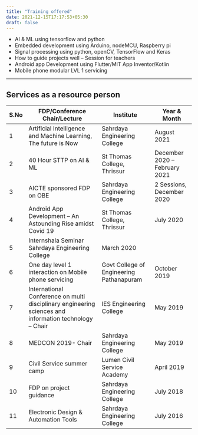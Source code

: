 ```yaml
---
title: "Training offered"
date: 2021-12-15T17:17:53+05:30
draft: false
---
```


* AI & ML using tensorflow and python
* Embedded development using Arduino, nodeMCU, Raspberry pi
* Signal processing using python, openCV, TensorFlow and Keras
* How to guide projects well – Session for teachers
* Android app Development using Flutter/MIT App Inventor/Kotlin
* Mobile phone modular LVL 1 servicing

____

## Services as a resource person

S.No	|	FDP/Conference Chair/Lecture	|	Institute	| Year & Month
--------|-----------------------------------|---------------|----------------
1	| Artificial Intelligence and Machine Learning, The future is Now | Sahrdaya Engineering College | August 2021
2	| 40 Hour STTP on AI & ML	| St Thomas College, Thrissur	| December 2020 – February 2021
3	| AICTE sponsored FDP on OBE	| Sahrdaya Engineering College	| 2 Sessions, December 2020
4	| Android App Development  – An Astounding Rise amidst Covid 19	| St Thomas College, Thrissur |	July 2020
5	| Internshala Seminar	Sahrdaya Engineering College	| March 2020
6	| One day level 1 interaction on Mobile phone servicing	| Govt College of Engineering Pathanapuram |	October 2019
7	| International Conference on multi disciplinary engineering sciences and information technology – Chair	| IES Engineering College	| May 2019
8	|MEDCON 2019- Chair |	Sahrdaya Engineering College |	May 2019
9	|Civil Service summer camp |	Lumen Civil Service Academy	| April 2019
10	| FDP on project guidance |	Sahrdaya Engineering College |	July 2018
11	| Electronic Design & Automation Tools |	Sahrdaya Engineering College |	July 2016
